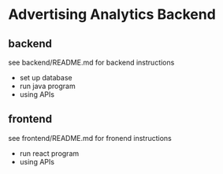 # Advertising Analytics Backend

## backend
see backend/README.md for backend instructions
- set up database
- run java program
- using APIs

## frontend
see frontend/README.md for fronend instructions
- run react program
- using APIs